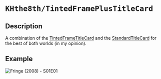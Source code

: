 # `KHthe8th/TintedFramePlusTitleCard`
## Description
A combination of the [TintedFrameTitleCard](https://github.com/CollinHeist/TitleCardMaker/wiki/TintedFrameTitleCard) and the [StandardTitleCard](https://github.com/CollinHeist/TitleCardMaker/wiki/StandardTitleCard) for the best of both worlds (in my opinion). 

## Example
![Fringe (2008) - S01E01](https://github.com/khthe8th/TitleCardMaker-CardTypes/assets/5308389/5c5c0897-62ff-46c3-aad9-111d1e4a5939)
